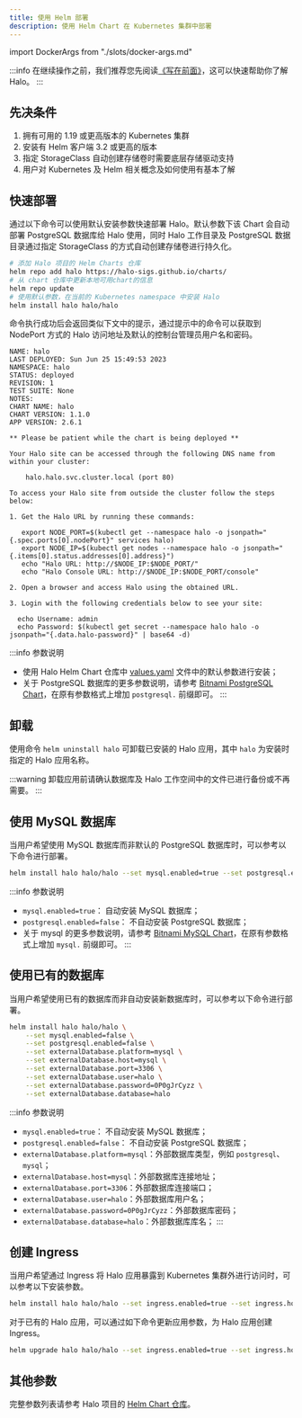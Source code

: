 ```yaml
---
title: 使用 Helm 部署
description: 使用 Helm Chart 在 Kubernetes 集群中部署
---
```


import DockerArgs from "./slots/docker-args.md"

:::info
在继续操作之前，我们推荐您先阅读[《写在前面》](../prepare.md)，这可以快速帮助你了解 Halo。
:::

## 先决条件

1. 拥有可用的 1.19 或更高版本的 Kubernetes 集群
2. 安装有 Helm 客户端 3.2 或更高的版本
3. 指定 StorageClass 自动创建存储卷时需要底层存储驱动支持
4. 用户对 Kubernetes 及 Helm 相关概念及如何使用有基本了解

## 快速部署

通过以下命令可以使用默认安装参数快速部署 Halo。默认参数下该 Chart 会自动部署 PostgreSQL 数据库给 Halo 使用，同时 Halo 工作目录及 PostgreSQL 数据目录通过指定 StorageClass 的方式自动创建存储卷进行持久化。

```bash
# 添加 Halo 项目的 Helm Charts 仓库
helm repo add halo https://halo-sigs.github.io/charts/
# 从 chart 仓库中更新本地可用chart的信息 
helm repo update
# 使用默认参数，在当前的 Kubernetes namespace 中安装 Halo
helm install halo halo/halo
```

命令执行成功后会返回类似下文中的提示，通过提示中的命令可以获取到 NodePort 方式的 Halo 访问地址及默认的控制台管理员用户名和密码。

```text
NAME: halo
LAST DEPLOYED: Sun Jun 25 15:49:53 2023
NAMESPACE: halo
STATUS: deployed
REVISION: 1
TEST SUITE: None
NOTES:
CHART NAME: halo
CHART VERSION: 1.1.0
APP VERSION: 2.6.1

** Please be patient while the chart is being deployed **

Your Halo site can be accessed through the following DNS name from within your cluster:

    halo.halo.svc.cluster.local (port 80)

To access your Halo site from outside the cluster follow the steps below:

1. Get the Halo URL by running these commands:

   export NODE_PORT=$(kubectl get --namespace halo -o jsonpath="{.spec.ports[0].nodePort}" services halo)
   export NODE_IP=$(kubectl get nodes --namespace halo -o jsonpath="{.items[0].status.addresses[0].address}")
   echo "Halo URL: http://$NODE_IP:$NODE_PORT/"
   echo "Halo Console URL: http://$NODE_IP:$NODE_PORT/console"

2. Open a browser and access Halo using the obtained URL.

3. Login with the following credentials below to see your site:

  echo Username: admin
  echo Password: $(kubectl get secret --namespace halo halo -o jsonpath="{.data.halo-password}" | base64 -d)
```

:::info 参数说明

- 使用 Halo Helm Chart 仓库中 [values.yaml](https://github.com/halo-sigs/charts/blob/main/charts/halo/values.yaml) 文件中的默认参数进行安装；
- 关于 PostgreSQL 数据库的更多参数说明，请参考 [Bitnami PostgreSQL Chart](https://github.com/bitnami/charts/tree/main/bitnami/postgresql#parameters)，在原有参数格式上增加 `postgresql.` 前缀即可。
:::

## 卸载

使用命令 `helm uninstall halo` 可卸载已安装的 Halo 应用，其中 `halo` 为安装时指定的 Halo 应用名称。

:::warning
卸载应用前请确认数据库及 Halo 工作空间中的文件已进行备份或不再需要。
:::

## 使用 MySQL 数据库

当用户希望使用 MySQL 数据库而非默认的 PostgreSQL 数据库时，可以参考以下命令进行部署。

```bash
helm install halo halo/halo --set mysql.enabled=true --set postgresql.enabled=false
```

:::info 参数说明

- `mysql.enabled=true`： 自动安装 MySQL 数据库；
- `postgresql.enabled=false`： 不自动安装 PostgreSQL 数据库；
- 关于 mysql 的更多参数说明，请参考 [Bitnami MySQL Chart](https://github.com/bitnami/charts/tree/main/bitnami/mysql#parameters)，在原有参数格式上增加 `mysql.` 前缀即可。
:::

## 使用已有的数据库

当用户希望使用已有的数据库而非自动安装新数据库时，可以参考以下命令进行部署。

```bash
helm install halo halo/halo \
    --set mysql.enabled=false \
    --set postgresql.enabled=false \
    --set externalDatabase.platform=mysql \
    --set externalDatabase.host=mysql \
    --set externalDatabase.port=3306 \
    --set externalDatabase.user=halo \
    --set externalDatabase.password=0P0gJrCyzz \
    --set externalDatabase.database=halo
```

:::info 参数说明

- `mysql.enabled=true`： 不自动安装 MySQL 数据库；
- `postgresql.enabled=false`： 不自动安装 PostgreSQL 数据库；
- `externalDatabase.platform=mysql`：外部数据库类型，例如 `postgresql`、`mysql`；
- `externalDatabase.host=mysql`：外部数据库连接地址；
- `externalDatabase.port=3306`：外部数据库连接端口；
- `externalDatabase.user=halo`：外部数据库用户名；
- `externalDatabase.password=0P0gJrCyzz`：外部数据库密码；
- `externalDatabase.database=halo`：外部数据库库名；
:::

## 创建 Ingress

当用户希望通过 Ingress 将 Halo 应用暴露到 Kubernetes 集群外进行访问时，可以参考以下安装参数。

```bash
helm install halo halo/halo --set ingress.enabled=true --set ingress.hostname=demo.halo.run
```

对于已有的 Halo 应用，可以通过如下命令更新应用参数，为 Halo 应用创建 Ingress。

```bash
helm upgrade halo halo/halo --set ingress.enabled=true --set ingress.hostname=demo.halo.run
```

## 其他参数

完整参数列表请参考 Halo 项目的 [Helm Chart 仓库](https://github.com/halo-sigs/charts#parameters)。
